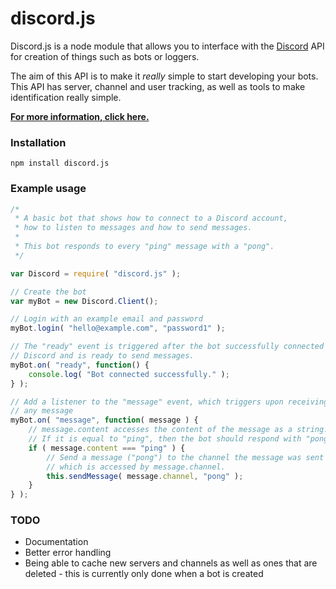 # discord.js
Discord.js is a node module that allows you to interface with the [Discord](https://discordapp.com/) API for creation of things such as bots or loggers.

The aim of this API is to make it *really* simple to start developing your bots. This API has server, channel and user tracking, as well as tools to make identification really simple.

**[For more information, click here.](https://github.com/hydrabolt/discord.js/wiki)**

### Installation
``npm install discord.js``

### Example usage
```js
/*
 * A basic bot that shows how to connect to a Discord account,
 * how to listen to messages and how to send messages.
 *
 * This bot responds to every "ping" message with a "pong".
 */

var Discord = require( "discord.js" );

// Create the bot
var myBot = new Discord.Client();

// Login with an example email and password
myBot.login( "hello@example.com", "password1" );

// The "ready" event is triggered after the bot successfully connected to
// Discord and is ready to send messages.
myBot.on( "ready", function() {
	console.log( "Bot connected successfully." );
} );

// Add a listener to the "message" event, which triggers upon receiving
// any message
myBot.on( "message", function( message ) {
	// message.content accesses the content of the message as a string.
	// If it is equal to "ping", then the bot should respond with "pong".
	if ( message.content === "ping" ) {
		// Send a message ("pong") to the channel the message was sent in,
		// which is accessed by message.channel.
		this.sendMessage( message.channel, "pong" );
	}
} );
```
### TODO
* Documentation
* Better error handling
* Being able to cache new servers and channels as well as ones that are deleted - this is currently only done when a bot is created

